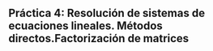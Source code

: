 ## Práctica 4: Resolución de sistemas de ecuaciones lineales. Métodos directos.Factorización de matrices ##

